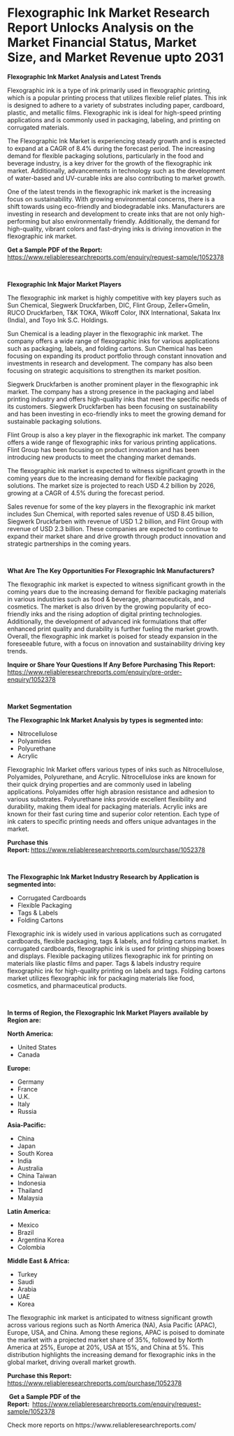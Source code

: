 <p><h1>Flexographic Ink Market Research Report Unlocks Analysis on the Market Financial Status, Market Size, and Market Revenue upto 2031</h1></p><p><strong>Flexographic Ink Market Analysis and Latest Trends</strong></p>
<p><p>Flexographic ink is a type of ink primarily used in flexographic printing, which is a popular printing process that utilizes flexible relief plates. This ink is designed to adhere to a variety of substrates including paper, cardboard, plastic, and metallic films. Flexographic ink is ideal for high-speed printing applications and is commonly used in packaging, labeling, and printing on corrugated materials.</p><p>The Flexographic Ink Market is experiencing steady growth and is expected to expand at a CAGR of 8.4% during the forecast period. The increasing demand for flexible packaging solutions, particularly in the food and beverage industry, is a key driver for the growth of the flexographic ink market. Additionally, advancements in technology such as the development of water-based and UV-curable inks are also contributing to market growth.</p><p>One of the latest trends in the flexographic ink market is the increasing focus on sustainability. With growing environmental concerns, there is a shift towards using eco-friendly and biodegradable inks. Manufacturers are investing in research and development to create inks that are not only high-performing but also environmentally friendly. Additionally, the demand for high-quality, vibrant colors and fast-drying inks is driving innovation in the flexographic ink market.</p></p>
<p><strong>Get a Sample PDF of the Report:&nbsp;</strong> <a href="https://www.reliableresearchreports.com/enquiry/request-sample/1052378">https://www.reliableresearchreports.com/enquiry/request-sample/1052378</a></p>
<p>&nbsp;</p>
<p><strong>Flexographic Ink Major Market Players</strong></p>
<p><p>The flexographic ink market is highly competitive with key players such as Sun Chemical, Siegwerk Druckfarben, DIC, Flint Group, Zeller+Gmelin, RUCO Druckfarben, T&K TOKA, Wikoff Color, INX International, Sakata Inx (India), and Toyo Ink S.C. Holdings.</p><p>Sun Chemical is a leading player in the flexographic ink market. The company offers a wide range of flexographic inks for various applications such as packaging, labels, and folding cartons. Sun Chemical has been focusing on expanding its product portfolio through constant innovation and investments in research and development. The company has also been focusing on strategic acquisitions to strengthen its market position.</p><p>Siegwerk Druckfarben is another prominent player in the flexographic ink market. The company has a strong presence in the packaging and label printing industry and offers high-quality inks that meet the specific needs of its customers. Siegwerk Druckfarben has been focusing on sustainability and has been investing in eco-friendly inks to meet the growing demand for sustainable packaging solutions.</p><p>Flint Group is also a key player in the flexographic ink market. The company offers a wide range of flexographic inks for various printing applications. Flint Group has been focusing on product innovation and has been introducing new products to meet the changing market demands.</p><p>The flexographic ink market is expected to witness significant growth in the coming years due to the increasing demand for flexible packaging solutions. The market size is projected to reach USD 4.2 billion by 2026, growing at a CAGR of 4.5% during the forecast period.</p><p>Sales revenue for some of the key players in the flexographic ink market includes Sun Chemical, with reported sales revenue of USD 8.45 billion, Siegwerk Druckfarben with revenue of USD 1.2 billion, and Flint Group with revenue of USD 2.3 billion. These companies are expected to continue to expand their market share and drive growth through product innovation and strategic partnerships in the coming years.</p></p>
<p>&nbsp;</p>
<p><strong>What Are The Key Opportunities For Flexographic Ink Manufacturers?</strong></p>
<p><p>The flexographic ink market is expected to witness significant growth in the coming years due to the increasing demand for flexible packaging materials in various industries such as food & beverage, pharmaceuticals, and cosmetics. The market is also driven by the growing popularity of eco-friendly inks and the rising adoption of digital printing technologies. Additionally, the development of advanced ink formulations that offer enhanced print quality and durability is further fueling the market growth. Overall, the flexographic ink market is poised for steady expansion in the foreseeable future, with a focus on innovation and sustainability driving key trends.</p></p>
<p><strong>Inquire or Share Your Questions If Any Before Purchasing This Report:</strong> <a href="https://www.reliableresearchreports.com/enquiry/pre-order-enquiry/1052378">https://www.reliableresearchreports.com/enquiry/pre-order-enquiry/1052378</a></p>
<p>&nbsp;</p>
<p><strong>Market Segmentation</strong></p>
<p><strong>The Flexographic Ink Market Analysis by types is segmented into:</strong></p>
<p><ul><li>Nitrocellulose</li><li>Polyamides</li><li>Polyurethane</li><li>Acrylic</li></ul></p>
<p><p>Flexographic Ink Market offers various types of inks such as Nitrocellulose, Polyamides, Polyurethane, and Acrylic. Nitrocellulose inks are known for their quick drying properties and are commonly used in labeling applications. Polyamides offer high abrasion resistance and adhesion to various substrates. Polyurethane inks provide excellent flexibility and durability, making them ideal for packaging materials. Acrylic inks are known for their fast curing time and superior color retention. Each type of ink caters to specific printing needs and offers unique advantages in the market.</p></p>
<p><strong>Purchase this Report:&nbsp;</strong><a href="https://www.reliableresearchreports.com/purchase/1052378">https://www.reliableresearchreports.com/purchase/1052378</a></p>
<p>&nbsp;</p>
<p><strong>The Flexographic Ink Market Industry Research by Application is segmented into:</strong></p>
<p><ul><li>Corrugated Cardboards</li><li>Flexible Packaging</li><li>Tags & Labels</li><li>Folding Cartons</li></ul></p>
<p><p>Flexographic ink is widely used in various applications such as corrugated cardboards, flexible packaging, tags & labels, and folding cartons market. In corrugated cardboards, flexographic ink is used for printing shipping boxes and displays. Flexible packaging utilizes flexographic ink for printing on materials like plastic films and paper. Tags & labels industry require flexographic ink for high-quality printing on labels and tags. Folding cartons market utilizes flexographic ink for packaging materials like food, cosmetics, and pharmaceutical products.</p></p>
<p>&nbsp;</p>
<p><strong>In terms of Region, the Flexographic Ink Market Players available by Region are:</strong></p>
<p>
    <p> <strong> North America: </strong>
        <ul>
            <li>United States</li>
            <li>Canada</li>
        </ul>
        </p> 
    <p> <strong> Europe: </strong>
        <ul>
            <li>Germany</li>
            <li>France</li>
            <li>U.K.</li>
            <li>Italy</li>
            <li>Russia</li>
        </ul>
        </p> 
    <p> <strong> Asia-Pacific: </strong>
        <ul>
            <li>China</li>
            <li>Japan</li>
            <li>South Korea</li>
            <li>India</li>
            <li>Australia</li>
            <li>China Taiwan</li>
            <li>Indonesia</li>
            <li>Thailand</li>
            <li>Malaysia</li>
        </ul>
        </p> 
    <p> <strong> Latin America: </strong>
        <ul>
            <li>Mexico</li>
            <li>Brazil</li>
            <li>Argentina Korea</li>
            <li>Colombia</li>
        </ul>
        </p> 
    <p> <strong> Middle East & Africa: </strong>
        <ul>
            <li>Turkey</li>
            <li>Saudi</li>
            <li>Arabia</li>
            <li>UAE</li>
            <li>Korea</li>
        </ul>
    </p>
    </p>
<p><p>The flexographic ink market is anticipated to witness significant growth across various regions such as North America (NA), Asia Pacific (APAC), Europe, USA, and China. Among these regions, APAC is poised to dominate the market with a projected market share of 35%, followed by North America at 25%, Europe at 20%, USA at 15%, and China at 5%. This distribution highlights the increasing demand for flexographic inks in the global market, driving overall market growth.</p></p>
<p><strong>Purchase this Report: </strong><a href="https://www.reliableresearchreports.com/purchase/1052378">https://www.reliableresearchreports.com/purchase/1052378</a></p>
<p>&nbsp;<strong>Get a Sample PDF of the Report:&nbsp;&nbsp;</strong><a href="https://www.reliableresearchreports.com/enquiry/request-sample/1052378">https://www.reliableresearchreports.com/enquiry/request-sample/1052378</a></p>
<p><strong></strong></p>
<p>Check more reports on https://www.reliableresearchreports.com/</p>